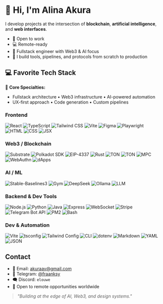 # 🪼 Hi, I'm Alina Akura

I develop projects at the intersection of **blockchain**, **artificial intelligence**, and **web interfaces**.

- 🏢 Open to work  
- 💻 Remote-ready  
- 🔧 Fullstack engineer with Web3 & AI focus  
- 🧠 I build tools, pipelines, and protocols from scratch to production  


## 💻 Favorite Tech Stack

🧠 **Core Specialties:**
- Fullstack architecture • Web3 infrastructure • AI-powered automation  
- UX-first approach • Code generation • Custom pipelines


### Frontend

![React](https://img.shields.io/badge/-React-333?style=flat&logo=react)
![TypeScript](https://img.shields.io/badge/-TypeScript-333?style=flat&logo=typescript)
![Tailwind CSS](https://img.shields.io/badge/-TailwindCSS-333?style=flat&logo=tailwindcss)
![Vite](https://img.shields.io/badge/-Vite-333?style=flat&logo=vite)
![Figma](https://img.shields.io/badge/-Figma-333?style=flat&logo=figma)
![Playwright](https://img.shields.io/badge/-Playwright-333?style=flat&logo=playwright)
![HTML](https://img.shields.io/badge/-HTML-333?style=flat&logo=html5)
![CSS](https://img.shields.io/badge/-CSS-333?style=flat&logo=css3)
![JSX](https://img.shields.io/badge/-JSX-333?style=flat&logo=javascript)


### Web3 / Blockchain

![Substrate](https://img.shields.io/badge/-Substrate-333?style=flat&logo=paritysubstrate)
![Polkadot SDK](https://img.shields.io/badge/-Polkadot%20SDK-333?style=flat&logo=polkadot)
![EIP-4337](https://img.shields.io/badge/-EIP--4337-333?style=flat&logo=ethereum)
![Rust](https://img.shields.io/badge/-Rust-333?style=flat&logo=rust)
![TON](https://img.shields.io/badge/-FunC%20%28TON%29-333?style=flat&logo=ton)
![TON](https://img.shields.io/badge/-Tolk%20%28TON%29-333?style=flat&logo=ton)
![MPC](https://img.shields.io/badge/-MPC-333?style=flat)
![WebAuthn](https://img.shields.io/badge/-WebAuthn-333?style=flat)
![dApps](https://img.shields.io/badge/-dApp-333?style=flat)

### AI / ML

![Stable-Baselines3](https://img.shields.io/badge/-Stable--Baselines3-333?style=flat)
![Gym](https://img.shields.io/badge/-OpenAI%20Gym-333?style=flat&logo=openai)
![DeepSeek](https://img.shields.io/badge/-DeepSeek-333?style=flat)
![Ollama](https://img.shields.io/badge/-Ollama-333?style=flat)
![LLM](https://img.shields.io/badge/-LLM-333?style=flat)


### Backend & Dev Tools

![Node.js](https://img.shields.io/badge/-Node.js-333?style=flat&logo=node.js)
![Python](https://img.shields.io/badge/-Python-333?style=flat&logo=python)
![Java](https://img.shields.io/badge/-Java-333?style=flat&logo=java)
![Express](https://img.shields.io/badge/-Express-333?style=flat)
![WebSocket](https://img.shields.io/badge/-WebSocket-333?style=flat)
![Stripe](https://img.shields.io/badge/-Stripe-333?style=flat&logo=stripe)
![Telegram Bot API](https://img.shields.io/badge/-Telegram%20Bot-333?style=flat&logo=telegram)
![PM2](https://img.shields.io/badge/-PM2-333?style=flat)
![Bash](https://img.shields.io/badge/-Bash-333?style=flat&logo=gnubash)


### Dev & Automation

![Vite](https://img.shields.io/badge/-Vite-333?style=flat&logo=vite)
![tsconfig](https://img.shields.io/badge/-TSConfig-333?style=flat)
![Tailwind Config](https://img.shields.io/badge/-Tailwind%20Config-333?style=flat)
![CLI](https://img.shields.io/badge/-CLI%20Tools-333?style=flat)
![dotenv](https://img.shields.io/badge/-dotenv-333?style=flat)
![Markdown](https://img.shields.io/badge/-Markdown-333?style=flat)
![YAML](https://img.shields.io/badge/-YAML-333?style=flat)
![JSON](https://img.shields.io/badge/-JSON-333?style=flat)


## Contact

- 📨 Email: [akuraav@gmail.com](mailto:akuraav@gmail.com)  
- 💬 Telegram: [@fraanksy](https://t.me/fraanksy)  
- 🗨️ Discord: `elouwe`  
- 🪩 Open to remote opportunities worldwide



> _"Building at the edge of AI, Web3, and design systems."_  
